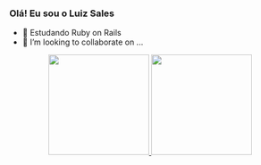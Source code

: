 ### Olá! Eu sou o Luiz Sales

- 🌱 Estudando Ruby on Rails
- 👯 I’m looking to collaborate on ...

<div align="center">
  <a href="https://github.com/LuizSaless">
  <img height="180em" src="https://github-readme-stats.vercel.app/api?username=luizsaless&show_icons=true&theme=black&include_all_commits=true&count_private=true"/>
  <img height="180em" src="https://github-readme-stats.vercel.app/api/top-langs/?username=luizsaless&layout=compact&langs_count=7&theme=black"/>
</div>
